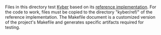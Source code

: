 Files in this directory test [Kyber](https://pq-crystals.org/kyber/software.shtml) 
based on its [reference implementation](https://github.com/pq-crystals/kyber). 
For the code to work, files must be copied to the directory "kyber/ref/" of the reference implementation. 
The Makefile document is a customized version of the project's Makefile and generates specific artifacts required 
for testing.